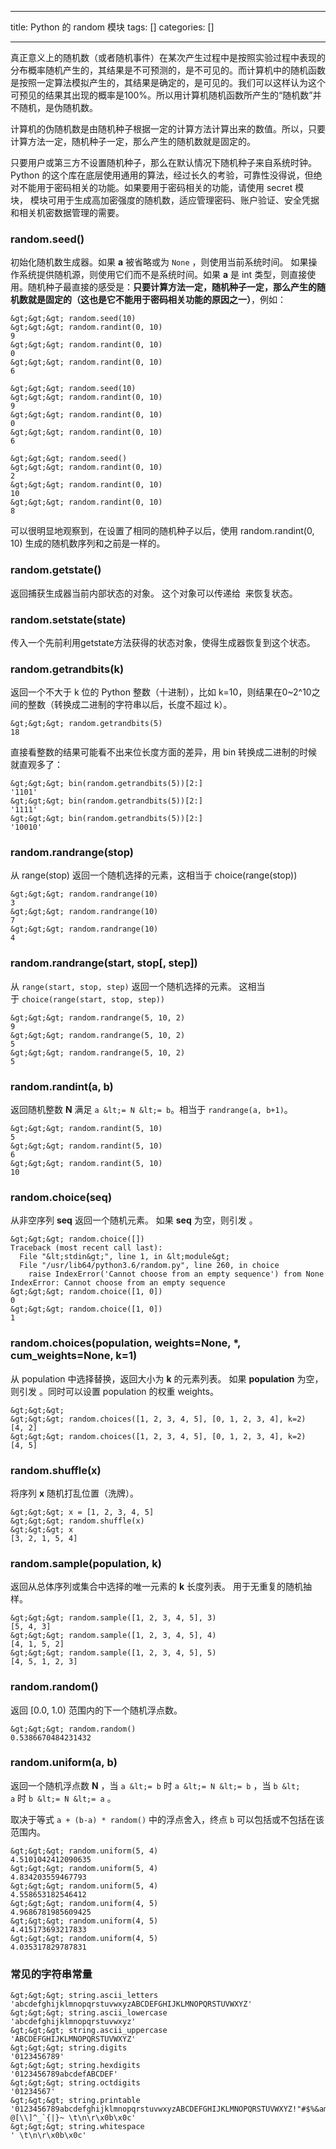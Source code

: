 
--- 
title:  Python 的 random 模块 
tags: []
categories: [] 

---
真正意义上的随机数（或者随机事件）在某次产生过程中是按照实验过程中表现的分布概率随机产生的，其结果是不可预测的，是不可见的。而计算机中的随机函数是按照一定算法模拟产生的，其结果是确定的，是可见的。我们可以这样认为这个可预见的结果其出现的概率是100%。所以用计算机随机函数所产生的“随机数”并不随机，是伪随机数。

计算机的伪随机数是由随机种子根据一定的计算方法计算出来的数值。所以，只要计算方法一定，随机种子一定，那么产生的随机数就是固定的。

只要用户或第三方不设置随机种子，那么在默认情况下随机种子来自系统时钟。Python 的这个库在底层使用通用的算法，经过长久的考验，可靠性没得说，但绝对不能用于密码相关的功能。如果要用于密码相关的功能，请使用 secret 模块， 模块可用于生成高加密强度的随机数，适应管理密码、账户验证、安全凭据和相关机密数据管理的需要。

### random.seed()

初始化随机数生成器。如果 **a** 被省略或为 `None` ，则使用当前系统时间。 如果操作系统提供随机源，则使用它们而不是系统时间。如果 **a** 是 int 类型，则直接使用。随机种子最直接的感受是：**只要计算方法一定，随机种子一定，那么产生的随机数就是固定的（这也是它不能用于密码相关功能的原因之一）**，例如：

```
&gt;&gt;&gt; random.seed(10)
&gt;&gt;&gt; random.randint(0, 10)
9
&gt;&gt;&gt; random.randint(0, 10)
0
&gt;&gt;&gt; random.randint(0, 10)
6

&gt;&gt;&gt; random.seed(10)
&gt;&gt;&gt; random.randint(0, 10)
9
&gt;&gt;&gt; random.randint(0, 10)
0
&gt;&gt;&gt; random.randint(0, 10)
6

&gt;&gt;&gt; random.seed()
&gt;&gt;&gt; random.randint(0, 10)
2
&gt;&gt;&gt; random.randint(0, 10)
10
&gt;&gt;&gt; random.randint(0, 10)
8

```

可以很明显地观察到，在设置了相同的随机种子以后，使用 random.randint(0, 10) 生成的随机数序列和之前是一样的。

### random.getstate()

返回捕获生成器当前内部状态的对象。 这个对象可以传递给  来恢复状态。

### random.setstate(state)

传入一个先前利用getstate方法获得的状态对象，使得生成器恢复到这个状态。

### random.getrandbits(k)

返回一个不大于 k 位的 Python 整数（十进制），比如 k=10，则结果在0~2^10之间的整数（转换成二进制的字符串以后，长度不超过 k）。

```
&gt;&gt;&gt; random.getrandbits(5)
18
```

直接看整数的结果可能看不出来位长度方面的差异，用 bin 转换成二进制的时候就直观多了：

```
&gt;&gt;&gt; bin(random.getrandbits(5))[2:]
'1101'
&gt;&gt;&gt; bin(random.getrandbits(5))[2:]
'1111'
&gt;&gt;&gt; bin(random.getrandbits(5))[2:]
'10010'

```

### random.randrange(stop)

从 range(stop) 返回一个随机选择的元素，这相当于 choice(range(stop))

```
&gt;&gt;&gt; random.randrange(10)
3
&gt;&gt;&gt; random.randrange(10)
7
&gt;&gt;&gt; random.randrange(10)
4

```

### random.randrange(start, stop[, step])

从 `range(start, stop, step)` 返回一个随机选择的元素。 这相当于 `choice(range(start, stop, step))`

```
&gt;&gt;&gt; random.randrange(5, 10, 2)
9
&gt;&gt;&gt; random.randrange(5, 10, 2)
5
&gt;&gt;&gt; random.randrange(5, 10, 2)
5

```

### random.randint(a, b)

返回随机整数 **N** 满足 `a &lt;= N &lt;= b`。相当于 `randrange(a, b+1)`。

```
&gt;&gt;&gt; random.randint(5, 10)
5
&gt;&gt;&gt; random.randint(5, 10)
6
&gt;&gt;&gt; random.randint(5, 10)
10

```

### random.choice(seq)

从非空序列 **seq** 返回一个随机元素。 如果 **seq** 为空，则引发 。

```
&gt;&gt;&gt; random.choice([])
Traceback (most recent call last):
  File "&lt;stdin&gt;", line 1, in &lt;module&gt;
  File "/usr/lib64/python3.6/random.py", line 260, in choice
    raise IndexError('Cannot choose from an empty sequence') from None
IndexError: Cannot choose from an empty sequence
&gt;&gt;&gt; random.choice([1, 0])
0
&gt;&gt;&gt; random.choice([1, 0])
1

```

### random.choices(population, weights=None, *, cum_weights=None, k=1)

从 population 中选择替换，返回大小为 **k** 的元素列表。 如果 **population** 为空，则引发 。同时可以设置 population 的权重 weights。

```
&gt;&gt;&gt; 
&gt;&gt;&gt; random.choices([1, 2, 3, 4, 5], [0, 1, 2, 3, 4], k=2)
[4, 2]
&gt;&gt;&gt; random.choices([1, 2, 3, 4, 5], [0, 1, 2, 3, 4], k=2)
[4, 5]

```

### random.shuffle(x)

将序列 **x** 随机打乱位置（洗牌）。

```
&gt;&gt;&gt; x = [1, 2, 3, 4, 5]
&gt;&gt;&gt; random.shuffle(x)
&gt;&gt;&gt; x
[3, 2, 1, 5, 4]

```

### random.sample(population, k)

返回从总体序列或集合中选择的唯一元素的 **k** 长度列表。 用于无重复的随机抽样。

```
&gt;&gt;&gt; random.sample([1, 2, 3, 4, 5], 3)
[5, 4, 3]
&gt;&gt;&gt; random.sample([1, 2, 3, 4, 5], 4)
[4, 1, 5, 2]
&gt;&gt;&gt; random.sample([1, 2, 3, 4, 5], 5)
[4, 5, 1, 2, 3]

```

### random.random()

返回 [0.0, 1.0) 范围内的下一个随机浮点数。

```
&gt;&gt;&gt; random.random()
0.5386670484231432

```

### random.uniform(a, b)

返回一个随机浮点数 **N** ，当 `a &lt;= b` 时 `a &lt;= N &lt;= b` ，当 `b &lt; a` 时 `b &lt;= N &lt;= a` 。

取决于等式 `a + (b-a) * random()` 中的浮点舍入，终点 `b` 可以包括或不包括在该范围内。

```
&gt;&gt;&gt; random.uniform(5, 4)
4.5101042412090635
&gt;&gt;&gt; random.uniform(5, 4)
4.834203559467793
&gt;&gt;&gt; random.uniform(5, 4)
4.558653182546412
&gt;&gt;&gt; random.uniform(4, 5)
4.9686781985609425
&gt;&gt;&gt; random.uniform(4, 5)
4.415173693217833
&gt;&gt;&gt; random.uniform(4, 5)
4.035317829787831

```

### 常见的字符串常量

```
&gt;&gt;&gt; string.ascii_letters
'abcdefghijklmnopqrstuvwxyzABCDEFGHIJKLMNOPQRSTUVWXYZ'
&gt;&gt;&gt; string.ascii_lowercase
'abcdefghijklmnopqrstuvwxyz'
&gt;&gt;&gt; string.ascii_uppercase
'ABCDEFGHIJKLMNOPQRSTUVWXYZ'
&gt;&gt;&gt; string.digits
'0123456789'
&gt;&gt;&gt; string.hexdigits
'0123456789abcdefABCDEF'
&gt;&gt;&gt; string.octdigits
'01234567'
&gt;&gt;&gt; string.printable
'0123456789abcdefghijklmnopqrstuvwxyzABCDEFGHIJKLMNOPQRSTUVWXYZ!"#$%&amp;\'()*+,-./:;&lt;=&gt;?@[\\]^_`{|}~ \t\n\r\x0b\x0c'
&gt;&gt;&gt; string.whitespace
' \t\n\r\x0b\x0c'

```


